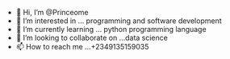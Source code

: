- 👋 Hi, I’m @Princeome
- 👀 I’m interested in ... programming and software development
- 🌱 I’m currently learning ... python programming language
- 💞️ I’m looking to collaborate on ...data science
- 📫 How to reach me ...+2349135159035

<!---
Princeome/Princeome is a ✨ special ✨ repository because its `README.md` (this file) appears on your GitHub profile.
You can click the Preview link to take a look at your changes.
--->
